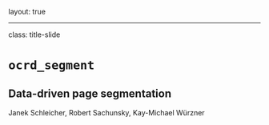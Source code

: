 layout: true

---

class: title-slide

# `ocrd_segment`

## Data-driven page segmentation

Janek Schleicher, Robert Sachunsky, Kay-Michael Würzner
